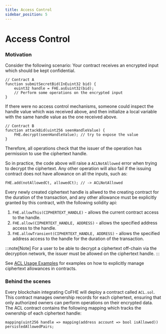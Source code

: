 ```yaml
---
title: Access Control
sidebar_position: 5
---
```


# Access Control

### Motivation

Consider the following scenario: Your contract receives an encrypted input which should be kept confidential.

```solidity
// Contract A
function submitSecretBid(InEuint32 bid) {
    euint32 handle = FHE.asEuint32(bid);
    // Perform some operations on the encrypted input
}
```

If there were no access control mechanisms, someone could inspect the handle value which was received above, and then
initialize a local variable with the same handle value as the one received above.
```solidity
// Contract B
function attackBid(uint256 seenHandleValue) {
    FHE.decrypt(seenHandleValue); // try to expose the value
}
```

Therefore, all operations check that the issuer of the operation has permission to use the ciphertext handle.

So in practice, the code above will raise a `ACLNotAllowed` error when trying to decrypt the ciphertext.
Any other operation will also fail if the issuing contract does not have allowance on all the inputs, such as:
```solidity
FHE.add(notAllowedCt, allowedCt); // -> ACLNotAllowed
```
Every newly created ciphertext handle is allwed to the creating contract for the duration of the transaction, and any other
allowance must be explicitly granted by this contract, with the following solidity api:

1. `FHE.allowThis(CIPHERTEXT_HANDLE)` - allows the current contract access to the handle.
2. `FHE.allow(CIPHERTEXT_HANDLE, ADDRESS)` - allows the specified address access to the handle.
3. `FHE.allowTransient(CIPHERTEXT_HANDLE, ADDRESS)` - allows the specified address access to the handle for the duration of the transaction.

:::note[Note]
For a user to be able to decrypt a ciphertext off-chain via the decryption network, the issuer must be allowed on the ciphertext handle.
:::

See [ACL Usage Examples](../tutorials/acl-usage-examples) for examples on how to explicitly manage ciphertext allowances in contracts.

### Behind the scenes
Every blockchain integrating CoFHE will deploy a contract called `ACL.sol`.
This contract manages ownership records for each ciphertext, ensuring that only authorized owners can perform operations on their encrypted data.
The ACL contract contains the following mapping which tracks the ownership of each ciphertext handle:
```solidity
mapping(uint256 handle => mapping(address account => bool isAllowed)) persistedAllowedPairs;
```
